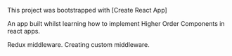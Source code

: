 This project was bootstrapped with [Create React App]

An app built whilst learning how to implement Higher Order Components in react apps.

Redux middleware.
Creating custom middleware.



